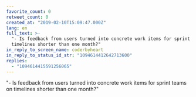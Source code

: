 ```yaml
---
favorite_count: 0
retweet_count: 0
created_at: "2019-02-10T15:09:47.000Z"
lang: en
full_text: >-
  "- Is feedback from users turned into concrete work items for sprint teams on
  timelines shorter than one month?"
in_reply_to_screen_name: coderbyheart
in_reply_to_status_id_str: "1094614412642713600"
replies:
  - "1094614415591256065"
---
```


"- Is feedback from users turned into concrete work items for sprint teams on
timelines shorter than one month?"
